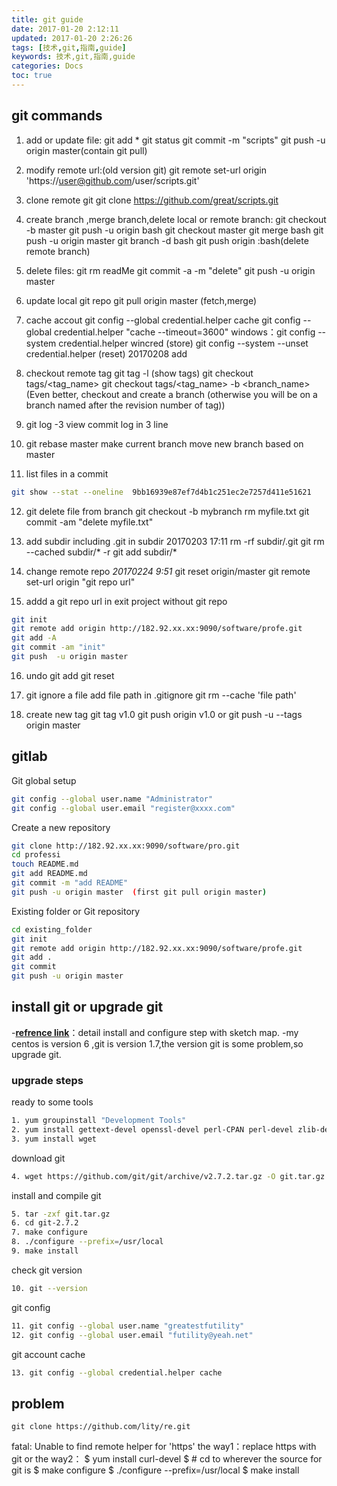 ```yaml
---
title: git guide
date: 2017-01-20 2:12:11
updated: 2017-01-20 2:26:26
tags: [技术,git,指南,guide]
keywords: 技术,git,指南,guide
categories: Docs
toc: true
---
```


## git commands

1. add or update file:
  git add *
  git status
  git commit -m "scripts"
  git push -u origin master(contain git pull)

2. modify remote url:(old version git)
  git remote set-url origin 'https://user@github.com/user/scripts.git'

3. clone remote git
  git clone https://github.com/great/scripts.git
     
4. create branch ,merge branch,delete local or remote branch:
  git checkout -b master
  git push -u origin bash
  git checkout master
   git merge bash
   git push -u origin master
   git branch -d bash
   git push origin :bash(delete remote branch)

5. delete files:
  git rm readMe
  git commit -a -m "delete"
  git push -u origin master

6. update local git repo
  git pull origin master (fetch,merge)

7. cache accout
git config --global credential.helper cache
git config --global credential.helper "cache --timeout=3600"
windows：git config --system credential.helper wincred  (store)
git config --system --unset credential.helper  (reset)
20170208 add

8. checkout remote tag
     git tag -l  (show tags)
     git checkout tags/<tag_name>
     git checkout tags/<tag_name> -b <branch_name>  
     (Even better, checkout and create a branch (otherwise you will be on a branch named after the revision number of tag))

9. git log -3           view commit log in 3 line

10. git rebase master            make current branch move new branch based on master
11. list files in a commit    
```bash 
git show --stat --oneline  9bb16939e87ef7d4b1c251ec2e7257d411e51621   
```

12. git delete file from branch
git checkout -b mybranch
rm myfile.txt
git commit -am "delete myfile.txt"

13. add  subdir  including .git in subdir   20170203 17:11
rm -rf subdir/.git
git rm --cached subdir/* -r
git add subdir/*

14. change remote repo  _20170224 9:51_
git reset origin/master
git remote  set-url origin "git repo url"

15.  addd a git repo url in exit project without git repo
```bash
git init
git remote add origin http://182.92.xx.xx:9090/software/profe.git
git add -A
git commit -am "init"
git push  -u origin master
```

16. undo git add
git reset

17. git ignore  a file
add file path in .gitignore
git rm --cache 'file path'

18. create new tag
git tag v1.0
git push origin v1.0   or  git push -u \--tags origin master

## gitlab

Git global setup

```bash
git config --global user.name "Administrator"
git config --global user.email "register@xxxx.com"
```

Create a new repository
```bash
git clone http://182.92.xx.xx:9090/software/pro.git
cd professi
touch README.md
git add README.md
git commit -m "add README"
git push -u origin master  (first git pull origin master)
```
  Existing folder or Git repository
```bash
cd existing_folder
git init
git remote add origin http://182.92.xx.xx:9090/software/profe.git
git add .
git commit
git push -u origin master
```

## install git or upgrade git 

-[**refrence link**](https://www.edureka.co/blog/install-git/)：detail install and configure step with sketch map.
-my centos is version 6 ,git is version 1.7,the version git is some problem,so upgrade git.

### upgrade steps

ready to some tools 
```bash
1. yum groupinstall "Development Tools"
2. yum install gettext-devel openssl-devel perl-CPAN perl-devel zlib-devel
3. yum install wget
```

download git
```bash
4. wget https://github.com/git/git/archive/v2.7.2.tar.gz -O git.tar.gz
```

install and compile git
```bash
5. tar -zxf git.tar.gz
6. cd git-2.7.2
7. make configure
8. ./configure --prefix=/usr/local
9. make install
```

check git  version
```bash
10. git --version
```

git config 
```bash
11. git config --global user.name "greatestfutility"
12. git config --global user.email "futility@yeah.net"
```

git account cache 
```bash
13. git config --global credential.helper cache
```

## problem
```
git clone https://github.com/lity/re.git
```
fatal: Unable to find remote helper for 'https'
the way1：replace https  with git 
or the way2：
$ yum install curl-devel
$ # cd to wherever the source for git is
$ make configure
$ ./configure --prefix=/usr/local
$ make install


